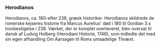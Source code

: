 ### Herodianos


Herodianos, ca. 180-efter 238, græsk historiker. Herodianos skildrede de romerske kejseres historie fra Marcus Aurelius' død i 180 til Gordian 3.s tronbestigelse i 238. Værket, der er komplet overleveret, blev oversat til dansk af Ludvig Holberg (Herodiani Historie, 1746), som indledte det med sin egen afhandling Om Aarsagen til Roms umaadelige Tilvæxt.